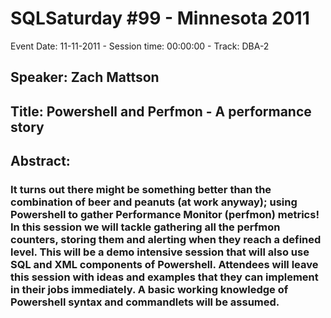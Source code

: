 # SQLSaturday #99 - Minnesota 2011
Event Date: 11-11-2011 - Session time: 00:00:00 - Track: DBA-2
## Speaker: Zach Mattson
## Title: Powershell and Perfmon - A performance story
## Abstract:
### It turns out there might be something better than the combination of beer and peanuts (at work anyway); using Powershell to gather Performance Monitor (perfmon) metrics!  In this session we will tackle gathering all the perfmon counters, storing them and alerting when they reach a defined level.  This will be a demo intensive session that will also use SQL and XML components of Powershell.  Attendees will leave this session with ideas and examples that they can implement in their jobs immediately.  A basic working knowledge of Powershell syntax and commandlets will be assumed.     

